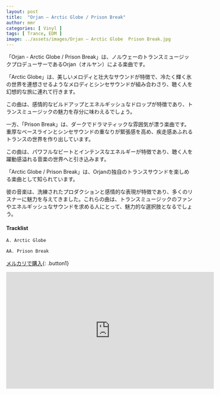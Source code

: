 ```yaml
---
layout: post
title:  "Orjan – Arctic Globe / Prison Break"
author: mmr
categories: [ Vinyl ]
tags: [ Trance, EDM ]
image: ../assets/images/Orjan – Arctic Globe  Prison Break.jpg
---
```


「Orjan - Arctic Globe / Prison Break」は、ノルウェーのトランスミュージックプロデューサーであるOrjan（オルヤン）による楽曲です。

「Arctic Globe」は、美しいメロディと壮大なサウンドが特徴で、冷たく輝く氷の世界を連想させるようなメロディとシンセサウンドが組み合わさり、聴く人を幻想的な旅に連れて行きます。

この曲は、感情的なビルドアップとエネルギッシュなドロップが特徴であり、トランスミュージックの魅力を存分に味わえるでしょう。

一方、「Prison Break」は、ダークでドラマティックな雰囲気が漂う楽曲です。重厚なベースラインとシンセサウンドの重なりが緊張感を高め、疾走感あふれるトランスの世界を作り出しています。

この曲は、パワフルなビートとインテンスなエネルギーが特徴であり、聴く人を躍動感溢れる音楽の世界へと引き込みます。

「Arctic Globe / Prison Break」は、Orjanの独自のトランスサウンドを楽しめる楽曲として知られています。

彼の音楽は、洗練されたプロダクションと感情的な表現が特徴であり、多くのリスナーに魅力を与えてきました。これらの曲は、トランスミュージックのファンやエネルギッシュなサウンドを求める人にとって、魅力的な選択肢となるでしょう。

#### Tracklist
```md
A. Arctic Globe

AA. Prison Break
```

[メルカリで購入](https://jp.mercari.com/item/m86872541216?afid=6142608987){: .button1}

<iframe width="560" height="315" src="https://www.youtube.com/embed/Tk95FwufszQ?si=OtBlRffV7SmfWZHT" title="YouTube video player" frameborder="0" allow="accelerometer; autoplay; clipboard-write; encrypted-media; gyroscope; picture-in-picture; web-share" referrerpolicy="strict-origin-when-cross-origin" allowfullscreen></iframe>
